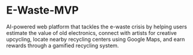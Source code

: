 # E-Waste-MVP
AI-powered web platform that tackles the e-waste crisis by helping users estimate the value of old electronics, connect with artists for creative upcycling, locate nearby recycling centers using Google Maps, and earn rewards through a gamified recycling system.
